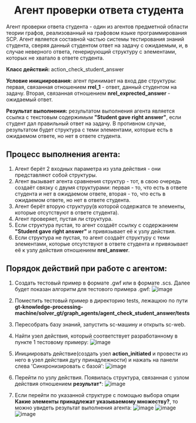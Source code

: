 <h1 align="center">Агент проверки ответа студента</h1>
Агент проверки ответа студента - один из агентов предметной области теории графов, реализованный на графовом языке программирования SCP. Агент является составной частью системы тестирования знаний студента, сверяя данный студентом ответ на задачу с ожидаемым, и, в случае неверного ответа, генерирующий структуру с элементами, которых не хватало в ответе студента.

**Класс действий:** action_check_student_answer

**Условие инициирования:** агент принимает на вход две структуры: первая, связанная отношением **rrel_1** - ответ, данный студентом на задачу. Вторая, связанная отношением **nrel_exprected_answer** - ожидаемый ответ.

 **Результат выполнения:** результатом выполнения агента является ссылка с текстовым содержимым **"Student gave right answer"**, если студент дал правильный ответ на задачу. В противном случае, результатом будет структура с теми элементами, которые есть в ожидаемом ответе, но нет в ответе студента.

 ## Процесс выполнения агента:
1. Агент берёт 2 входных параметра из узла действия - они представляют собой структуры.
2. Агент вызывает агента сравнения структур - тот, в свою очередь создаёт связку с двумя структурами: первая - то, что есть в ответе студента и нет в ожидаемом ответе, вторая - то, что есть в
ожидаемом ответе, но нет в ответе студента.
3. Агент берёт вторую структуру(в которой содержатся те элементы, которые отсутствуют в ответе студента).
4. Агент проверяет, пустая ли структура.
5. Если структура пустая, то агент создаёт ссылку с содержанием **"Student gave right answer"** и привязывает её к узлу действия.
6. Если структура не пустая, то агент создаёт структуру с теми элементами, которые отсутствуют в ответе студента и привязывает её к узлу действия отношением **nrel_answer**.

 ## Порядок действий при работе с агентом:
 1. Создать тестовый пример в формате .gwf или в формате .scs. Далее будет показан алгоритм для тестового примера .gwf:
![image](https://github.com/user-attachments/assets/a1e756ca-cfa4-4789-9c93-fd47e5125d23)

 2. Поместить тестовый пример в директорию tests, лежащюю по пути **gt-knowledge-processing-machine/solver_gt/graph_agents/agent_check_student_answer/tests**

 3. Пересобрать базу знаний, запустить sc-машину и открыть sc-web.
 4. Найти узел действия, который соответствует разработанному в пункте 1 тестовому примеру:
![image](https://github.com/user-attachments/assets/b17530dc-2212-4526-b1c2-4ad45f8fc6ad)


 5. Инициировать действие(создать узел **action_initiated** и провести из него в узел действия дугу принадлежности) и нажать на панели слева 'Синхронизировать с базой':
![image](https://github.com/user-attachments/assets/30963dca-f3e3-4247-88e0-bf5f730fcb5e)


 6. Перейти по узлу действия. Появилась структура, связанная с узлом действия отношением **результат***:
 ![image](https://github.com/user-attachments/assets/e336cf3a-050e-4dc7-9988-48e323a69cfd)


 7. Если перейти по указанной структуре с помощью выбора опции **Какие элементы принадлежат указываемому множеству?**, то можно увидеть результат выполнения агента:
![image](https://github.com/user-attachments/assets/ae49821f-d11f-4e91-863d-335da5549a64)
![image](https://github.com/user-attachments/assets/c4f48949-eac7-48f5-afc1-e5e14d8ea425)
![image](https://github.com/user-attachments/assets/908805d1-dc06-40b9-9196-a50ed4d6e36a)




 
